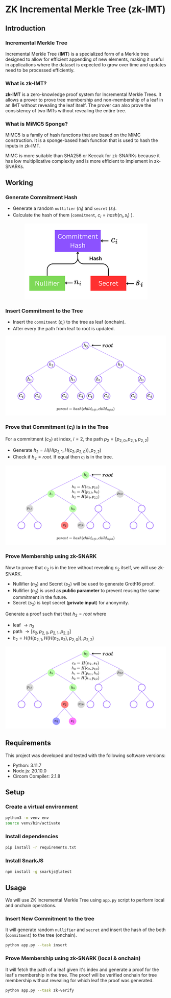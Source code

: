 # ZK Incremental Merkle Tree (zk-IMT)

## Introduction

### Incremental Merkle Tree

Incremental Merkle Tree (**IMT**) is a specialized form of a Merkle tree designed to allow for efficient appending of new elements, making it useful in applications where the dataset is expected to grow over time and updates need to be processed efficiently.

### What is zk-IMT?

**zk-IMT** is a zero-knowledge proof system for Incremental Merkle Trees. It allows a prover to prove tree membership and non-membership of a leaf in an IMT without revealing the leaf itself. The prover can also prove the consistency of two IMTs without revealing the entire tree.

### What is MiMC5 Sponge?

MiMC5 is a family of hash functions that are based on the MiMC construction. It is a sponge-based hash function that is used to hash the inputs in zk-IMT.

MiMC is more suitable than SHA256 or Keccak for zk-SNARKs because it has low multiplicative complexity and is more efficient to implement in zk-SNARKs.

## Working

### Generate Commitment Hash

- Generate a random `nullifier` ($n_i$) and `secret` ($s_i$).
- Calculate the hash of them (`commitment`, $c_i = hash(n_i, s_i)$ ).

<p align="center"> <img src="./files/docs/Commitment.png" /> </p>

### Insert Commitment to the Tree

- Insert the `commitment` ($c_i$) to the tree as leaf (onchain).
- After every the path from leaf to root is updated.

<p align="center"> <img src="./files/docs/tree.png" /> </p>

### Prove that Commitment ($c_i$) is in the Tree

For a commitment ($c_2$) at index, $i=2$, the path $p_2 = [p_{2,0}, p_{2,1}, p_{2,2}]$

- Generate $h_2 = H(H(p_{2,1},H(c_2, p_{2,0})),p_{2,2})$
- Check if $h_2 = root$. If equal then $c_i$ is in the tree.

<p align="center"> <img src="./files/docs/verify.png" /> </p>

### Prove Membership using zk-SNARK

Now to prove that $c_2$ is in the tree without revealing $c_2$ itself, we will use zk-SNARK.

- Nullifier ($n_2$) and Secret ($s_2$) will be used to generate Groth16 proof.
- Nullifier ($n_2$) is used as **public parameter** to prevent reusing the same commitment in the future.
- Secret ($s_2$) is kept secret (**private input**) for anonymity.

Generate a proof such that that $h_2 = root$ where

- leaf $\rightarrow n_2$
- path $\rightarrow [s_2, p_{2,0}, p_{2,1}, p_{2,2}]$
- $h_2 = H(H(p_{2,1},H(H(n_2, s_2), p_{2,0})),p_{2,2})$

<p align="center"> <img src="./files/docs/zkverify.png" /> </p>

## Requirements

This project was developed and tested with the following software versions:

- Python: 3.11.7
- Node.js: 20.10.0
- Circom Compiler: 2.1.8

## Setup

### Create a virtual environment

```bash
python3 -m venv env
source venv/bin/activate
```

### Install dependencies

```bash
pip install -r requirements.txt
```

### Install SnarkJS

```bash
npm install -g snarkjs@latest
```

## Usage

We will use ZK Incremental Merkle Tree using `app.py` script to perform local and onchain operations.

### Insert New Commitment to the tree

It will generate random `nullifier` and `secret` and insert the hash of the both (`commitment`) to the tree (onchain).

```bash
python app.py --task insert
```

### Prove Membership using zk-SNARK (local & onchain)

It will fetch the path of a leaf given it's index and generate a proof for the leaf's membership in the tree. The proof will be verified onchain for tree membership without revealing for which leaf the proof was generated.

```bash
python app.py --task zk-verify
```
